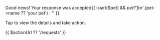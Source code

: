 Good news! Your response was accepted{{ isset($pet) && $pet ? ' for ' . ($pet->name ?? 'your pet') : '' }}.

Tap to view the details and take action.

{{ $actionUrl ?? '/requests' }}
